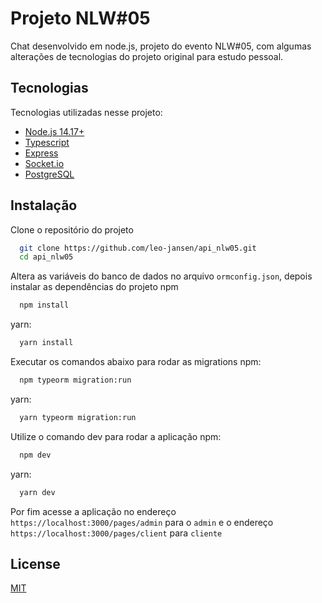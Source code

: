 # Projeto NLW#05

Chat desenvolvido em node.js, projeto do evento NLW#05, com algumas alterações de tecnologias do projeto original para estudo pessoal.


## Tecnologias 

Tecnologias utilizadas nesse projeto:
* [Node.js 14.17+](https://nodejs.org/en/download/)
* [Typescript](https://www.typescriptlang.org/)
* [Express](https://expressjs.com/pt-br/)
* [Socket.io](https://socket.io/)  
* [PostgreSQL](https://www.postgresql.org/download/)


## Instalação 

Clone o repositório do projeto 
```bash 
  git clone https://github.com/leo-jansen/api_nlw05.git
  cd api_nlw05
```
Altera as variáveis do banco de dados no arquivo ```ormconfig.json```, depois instalar as dependências do projeto
npm
```bash 
  npm install
```
yarn:
```bash 
  yarn install
```
Executar os comandos abaixo para rodar as migrations
npm:
```bash 
  npm typeorm migration:run
```
yarn:
```bash 
  yarn typeorm migration:run
```
Utilize o comando dev para rodar a aplicação
npm:
```bash 
  npm dev
```
yarn:
```bash 
  yarn dev
```
Por fim acesse a aplicação no endereço `https://localhost:3000/pages/admin` para o ``admin`` e o endereço `https://localhost:3000/pages/client` para ``cliente``


## License

[MIT](https://choosealicense.com/licenses/mit/)

